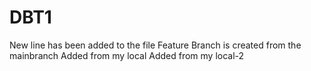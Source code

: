 # DBT1
New line has been added to the file
Feature Branch is created from the mainbranch
Added from my local
Added from my local-2